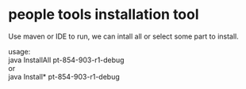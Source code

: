 people tools installation tool
==========

Use maven or IDE to run, we can intall all or select some part to install.


usage:  
java InstallAll pt-854-903-r1-debug  
or  
java Install* pt-854-903-r1-debug
